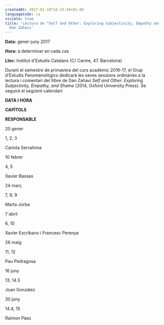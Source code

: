 ```yaml
---
createdAt: 2017-01-10T16:33:49+01:00
languageCode: ca
visible: true
title: 'Lectura de "Self and Other: Exploring Subjectivity, Empathy and Shame", de
  Dan Zahavi'
---
```


**Data:** gener-juny 2017

**Hora:** a determinar en cada cas

**Lloc:** Institut d'Estudis Catalans (C/ Carme, 47. Barcelona)

Durant el semestre de primavera del curs acadèmic 2016-17, el Grup d'Estudis Fenomenològics dedicarà les seves sessions ordinàries a la lectura i comentari del llibre de Dan Zahavi _Self and Other: Exploring Subjectivity, Empathy, and Shame_ (2014, Oxford University Press). Se seguirà el següent calendari: 

**DATA I HORA**

**CAPÍTOLS**

**RESPONSABLE**

20 gener

1, 2, 3

Carlota Serrahima

10 febrer

4, 5

Xavier Bassas

24 març

7, 8, 9

Marta Jorba

7 abril

6, 10 

Xavier Escribano i Francesc Perenya

26 maig

11, 12

Pau Pedragosa

16 juny

13, 14.3

Joan Gonzàlez

30 juny

14.4, 15

Raimon Pàez